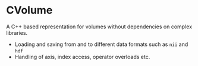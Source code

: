 # CVolume

A C++ based representation for volumes without dependencies on complex libraries.

-  Loading and saving from and to different data formats such as `nii` and `hdf`
-  Handling of axis, index access, operator overloads etc.
